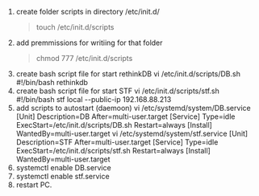 1. create folder scripts in directory /etc/init.d/
   > touch /etc/init.d/scripts
2. add premmissions for writiing for that folder
   > chmod 777 /etc/init.d/scripts
3. create bash script file for start rethinkDB
   vi /etc/init.d/scripts/DB.sh
   #!/bin/bash
   rethinkdb
4. create bash script file for start STF
   vi /etc/init.d/scripts/stf.sh
   #!/bin/bash
   stf local --public-ip 192.168.88.213
5. add scripts to autostart (daemoon)
   vi /etc/systemd/system/DB.service
   [Unit]
   Description=DB
   After=multi-user.target
   [Service]
   Type=idle
   ExecStart=/etc/init.d/scripts/DB.sh
   Restart=always
   [Install]
   WantedBy=multi-user.target
   vi /etc/systemd/system/stf.service
   [Unit]
   Description=STF
   After=multi-user.target
   [Service]
   Type=idle
   ExecStart=/etc/init.d/scripts/stf.sh
   Restart=always
   [Install]
   WantedBy=multi-user.target
6. systemctl enable DB.service
7. systemctl enable stf.service
8. restart PC.
